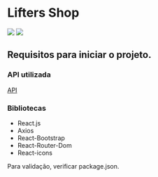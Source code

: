 <h1>Lifters Shop</h1>
<img src="https://user-images.githubusercontent.com/76228682/181595526-9927aabd-5ca1-4125-b2fb-2f110f75f636.png"/>
<img src="https://user-images.githubusercontent.com/76228682/181595454-6f652c7b-d250-409d-94ba-5f6350e75d41.png"/>
<h2>Requisitos para iniciar o projeto.</h2>
<h3> API utilizada</h3>
<a href="https://gist.githubusercontent.com/thiagossampaio/060e82b4801b0841fc683b0ce5efa06d/raw/e3cc555d9c71fd1b1160e20d7b10c083b5abcd61/desafio_front_end">API</a>
<h3>Bibliotecas</h3>
<ul>
  <li>React.js
  <li>Axios
  <li>React-Bootstrap
  <li>React-Router-Dom
  <li>React-icons
</ul>
<p>Para validação, verificar package.json.</p>
